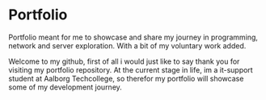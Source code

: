 # Portfolio
Portfolio meant for me to showcase and share my journey in programming, network and server exploration. With a bit of my voluntary work added.

Welcome to my github, first of all i would just like to say thank you for visiting my portfolio repository.
At the current stage in life, im a it-support student at Aalborg Techcollege, so therefor my portfolio will showcase some of my development journey.
